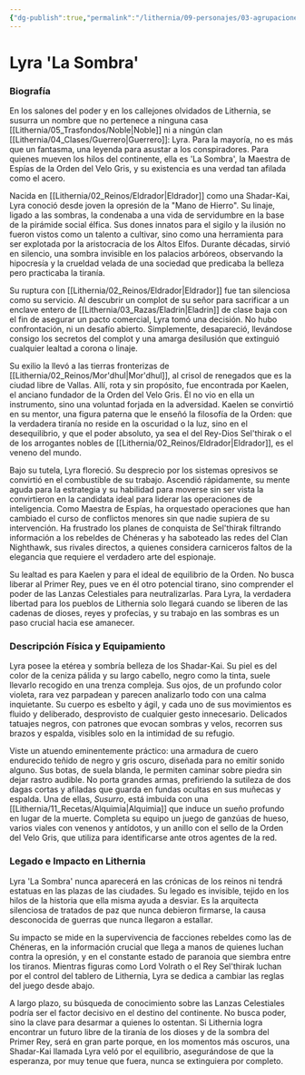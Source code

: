 ```yaml
---
{"dg-publish":true,"permalink":"/lithernia/09-personajes/03-agrupaciones/la-orden-del-velo-gris/lyra-la-sombra/","tags":["lithernia","personajes","Espía","Orden del Velo Gris","Shadar-Kai"]}
---
```


# Lyra 'La Sombra'

### Biografía

En los salones del poder y en los callejones olvidados de Lithernia, se susurra un nombre que no pertenece a ninguna casa [[Lithernia/05_Trasfondos/Noble\|Noble]] ni a ningún clan [[Lithernia/04_Clases/Guerrero\|Guerrero]]: Lyra. Para la mayoría, no es más que un fantasma, una leyenda para asustar a los conspiradores. Para quienes mueven los hilos del continente, ella es 'La Sombra', la Maestra de Espías de la Orden del Velo Gris, y su existencia es una verdad tan afilada como el acero.

Nacida en [[Lithernia/02_Reinos/Eldrador\|Eldrador]] como una Shadar-Kai, Lyra conoció desde joven la opresión de la "Mano de Hierro". Su linaje, ligado a las sombras, la condenaba a una vida de servidumbre en la base de la pirámide social élfica. Sus dones innatos para el sigilo y la ilusión no fueron vistos como un talento a cultivar, sino como una herramienta para ser explotada por la aristocracia de los Altos Elfos. Durante décadas, sirvió en silencio, una sombra invisible en los palacios arbóreos, observando la hipocresía y la crueldad velada de una sociedad que predicaba la belleza pero practicaba la tiranía.

Su ruptura con [[Lithernia/02_Reinos/Eldrador\|Eldrador]] fue tan silenciosa como su servicio. Al descubrir un complot de su señor para sacrificar a un enclave entero de [[Lithernia/03_Razas/Eladrin\|Eladrin]] de clase baja con el fin de asegurar un pacto comercial, Lyra tomó una decisión. No hubo confrontación, ni un desafío abierto. Simplemente, desapareció, llevándose consigo los secretos del complot y una amarga desilusión que extinguió cualquier lealtad a corona o linaje.

Su exilio la llevó a las tierras fronterizas de [[Lithernia/02_Reinos/Mor'dhul\|Mor'dhul]], al crisol de renegados que es la ciudad libre de Vallas. Allí, rota y sin propósito, fue encontrada por Kaelen, el anciano fundador de la Orden del Velo Gris. Él no vio en ella un instrumento, sino una voluntad forjada en la adversidad. Kaelen se convirtió en su mentor, una figura paterna que le enseñó la filosofía de la Orden: que la verdadera tiranía no reside en la oscuridad o la luz, sino en el desequilibrio, y que el poder absoluto, ya sea el del Rey-Dios Sel'thirak o el de los arrogantes nobles de [[Lithernia/02_Reinos/Eldrador\|Eldrador]], es el veneno del mundo.

Bajo su tutela, Lyra floreció. Su desprecio por los sistemas opresivos se convirtió en el combustible de su trabajo. Ascendió rápidamente, su mente aguda para la estrategia y su habilidad para moverse sin ser vista la convirtieron en la candidata ideal para liderar las operaciones de inteligencia. Como Maestra de Espías, ha orquestado operaciones que han cambiado el curso de conflictos menores sin que nadie supiera de su intervención. Ha frustrado los planes de conquista de Sel'thirak filtrando información a los rebeldes de Chéneras y ha saboteado las redes del Clan Nighthawk, sus rivales directos, a quienes considera carniceros faltos de la elegancia que requiere el verdadero arte del espionaje.

Su lealtad es para Kaelen y para el ideal de equilibrio de la Orden. No busca liberar al Primer Rey, pues ve en él otro potencial tirano, sino comprender el poder de las Lanzas Celestiales para neutralizarlas. Para Lyra, la verdadera libertad para los pueblos de Lithernia solo llegará cuando se liberen de las cadenas de dioses, reyes y profecías, y su trabajo en las sombras es un paso crucial hacia ese amanecer.

### Descripción Física y Equipamiento

Lyra posee la etérea y sombría belleza de los Shadar-Kai. Su piel es del color de la ceniza pálida y su largo cabello, negro como la tinta, suele llevarlo recogido en una trenza compleja. Sus ojos, de un profundo color violeta, rara vez parpadean y parecen analizarlo todo con una calma inquietante. Su cuerpo es esbelto y ágil, y cada uno de sus movimientos es fluido y deliberado, desprovisto de cualquier gesto innecesario. Delicados tatuajes negros, con patrones que evocan sombras y velos, recorren sus brazos y espalda, visibles solo en la intimidad de su refugio.

Viste un atuendo eminentemente práctico: una armadura de cuero endurecido teñido de negro y gris oscuro, diseñada para no emitir sonido alguno. Sus botas, de suela blanda, le permiten caminar sobre piedra sin dejar rastro audible. No porta grandes armas, prefiriendo la sutileza de dos dagas cortas y afiladas que guarda en fundas ocultas en sus muñecas y espalda. Una de ellas, *Susurro*, está imbuida con una [[Lithernia/11_Recetas/Alquimia\|Alquimia]] que induce un sueño profundo en lugar de la muerte. Completa su equipo un juego de ganzúas de hueso, varios viales con venenos y antídotos, y un anillo con el sello de la Orden del Velo Gris, que utiliza para identificarse ante otros agentes de la red.

### Legado e Impacto en Lithernia

Lyra 'La Sombra' nunca aparecerá en las crónicas de los reinos ni tendrá estatuas en las plazas de las ciudades. Su legado es invisible, tejido en los hilos de la historia que ella misma ayuda a desviar. Es la arquitecta silenciosa de tratados de paz que nunca debieron firmarse, la causa desconocida de guerras que nunca llegaron a estallar.

Su impacto se mide en la supervivencia de facciones rebeldes como las de Chéneras, en la información crucial que llega a manos de quienes luchan contra la opresión, y en el constante estado de paranoia que siembra entre los tiranos. Mientras figuras como Lord Volrath o el Rey Sel'thirak luchan por el control del tablero de Lithernia, Lyra se dedica a cambiar las reglas del juego desde abajo.

A largo plazo, su búsqueda de conocimiento sobre las Lanzas Celestiales podría ser el factor decisivo en el destino del continente. No busca poder, sino la clave para desarmar a quienes lo ostentan. Si Lithernia logra encontrar un futuro libre de la tiranía de los dioses y de la sombra del Primer Rey, será en gran parte porque, en los momentos más oscuros, una Shadar-Kai llamada Lyra veló por el equilibrio, asegurándose de que la esperanza, por muy tenue que fuera, nunca se extinguiera por completo.
